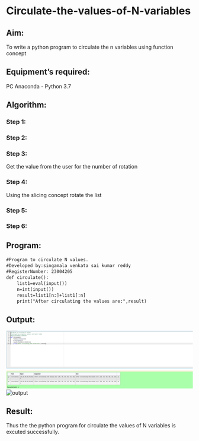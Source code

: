 # Circulate-the-values-of-N-variables
## Aim:
To write a python program to circulate the n variables using function concept
## Equipment’s required:
PC
Anaconda - Python 3.7
## Algorithm: 
### Step 1: 
### Step 2: 
### Step 3: 
Get the value from the user for the number of rotation
### Step 4: 
Using the slicing concept rotate the list

### Step 5: 
### Step 6: 
## Program:
```
#Program to circulate N values.
#Developed by:singamala venkata sai kumar reddy
#RegisterNumber: 23004205
def circulate():
    list1=eval(input())
    n=int(input())
    result=list1[n:]+list1[:n]
    print("After circulating the values are:",result)
```

## Output:
![output](output.png)
![output](https://github.com/23004205/Circulate-the-values-of-N-variables/assets/138971114/e7ff36c7-d575-4f89-991e-20af75d8a093)

## Result:
Thus the the python program for circulate the values of N variables is excuted successfully.
